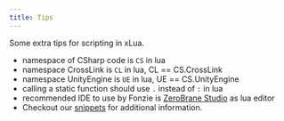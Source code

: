 ```yaml
---
title: Tips
---
```


Some extra tips for scripting in xLua.

* namespace of CSharp code is `CS` in lua
* namespace CrossLink is `CL` in lua, CL == CS.CrossLink
* namespace UnityEngine is `UE` in lua, UE == CS.UnityEngine
* calling a static function should use `.` instead of `:` in lua
* recommended IDE to use by Fonzie is [ZeroBrane Studio](https://studio.zerobrane.com/) as lua editor
* Checkout our [snippets](snippet-update) for additional information.

